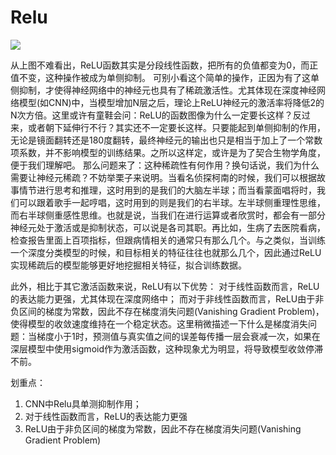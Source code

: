 # Relu 
![](https://img-blog.csdn.net/20161113161105403)

从上图不难看出，ReLU函数其实是分段线性函数，把所有的负值都变为0，而正值不变，这种操作被成为单侧抑制。 可别小看这个简单的操作，正因为有了这单侧抑制，才使得神经网络中的神经元也具有了稀疏激活性。尤其体现在深度神经网络模型(如CNN)中，当模型增加N层之后，理论上ReLU神经元的激活率将降低2的N次方倍。这里或许有童鞋会问：ReLU的函数图像为什么一定要长这样？反过来，或者朝下延伸行不行？其实还不一定要长这样。只要能起到单侧抑制的作用，无论是镜面翻转还是180度翻转，最终神经元的输出也只是相当于加上了一个常数项系数，并不影响模型的训练结果。之所以这样定，或许是为了契合生物学角度，便于我们理解吧。
那么问题来了：这种稀疏性有何作用？换句话说，我们为什么需要让神经元稀疏？不妨举栗子来说明。当看名侦探柯南的时候，我们可以根据故事情节进行思考和推理，这时用到的是我们的大脑左半球；而当看蒙面唱将时，我们可以跟着歌手一起哼唱，这时用到的则是我们的右半球。左半球侧重理性思维，而右半球侧重感性思维。也就是说，当我们在进行运算或者欣赏时，都会有一部分神经元处于激活或是抑制状态，可以说是各司其职。再比如，生病了去医院看病，检查报告里面上百项指标，但跟病情相关的通常只有那么几个。与之类似，当训练一个深度分类模型的时候，和目标相关的特征往往也就那么几个，因此通过ReLU实现稀疏后的模型能够更好地挖掘相关特征，拟合训练数据。

此外，相比于其它激活函数来说，ReLU有以下优势：
对于线性函数而言，ReLU的表达能力更强，尤其体现在深度网络中；
而对于非线性函数而言，ReLU由于非负区间的梯度为常数，因此不存在梯度消失问题(Vanishing Gradient Problem)，使得模型的收敛速度维持在一个稳定状态。这里稍微描述一下什么是梯度消失问题：当梯度小于1时，预测值与真实值之间的误差每传播一层会衰减一次，如果在深层模型中使用sigmoid作为激活函数，这种现象尤为明显，将导致模型收敛停滞不前。



划重点：
1. CNN中Relu具单测抑制作用；
2. 对于线性函数而言，ReLU的表达能力更强
3. ReLU由于非负区间的梯度为常数，因此不存在梯度消失问题(Vanishing Gradient Problem)
